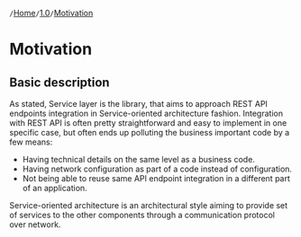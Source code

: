 `/`[Home](/service-layer)`/`[1.0](/service-layer/docs/1.0)`/`[Motivation](02-motivation.html)

# Motivation
## Basic description
As stated, Service layer is the library, that aims to approach REST API endpoints 
integration in Service-oriented architecture fashion. Integration with REST API is often pretty straightforward and
easy to implement in one specific case, but often ends up polluting the business
important code by a few means:
* Having technical details on the same level as a business code.
* Having network configuration as part of a code instead of configuration.
* Not being able to reuse same API endpoint integration in a different part of an application.

Service-oriented architecture is an architectural style aiming to provide set of
services to the other components through a communication protocol over network.
